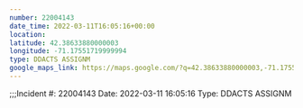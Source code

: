 ```yaml
---
number: 22004143
date_time: 2022-03-11T16:05:16+00:00
location: 
latitude: 42.38633880000003
longitude: -71.17551719999994
type: DDACTS ASSIGNM
google_maps_link: https://maps.google.com/?q=42.38633880000003,-71.17551719999994
---
```


;;;Incident #: 22004143  Date: 2022-03-11 16:05:16   Type: DDACTS ASSIGNM
